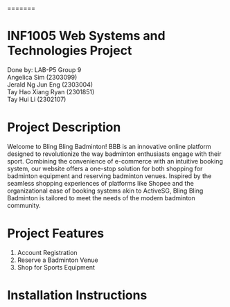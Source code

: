 =======
# INF1005 Web Systems and Technologies Project

Done by: LAB-P5 Group 9 <br>
Angelica Sim (2303099) <br>
Jerald Ng Jun Eng (2303004) <br>
Tay Hao Xiang Ryan (2301851) <br>
Tay Hui Li (2302107)

# Project Description
Welcome to Bling Bling Badminton! BBB is an innovative online platform designed to revolutionize the way badminton enthusiasts engage with their sport. Combining the convenience of e-commerce with an intuitive booking system, our website offers a one-stop solution for both shopping for badminton equipment and reserving badminton venues. Inspired by the seamless shopping experiences of platforms like Shopee and the organizational ease of booking systems akin to ActiveSG, Bling Bling Badminton is tailored to meet the needs of the modern badminton community.

# Project Features
1. Account Registration
2. Reserve a Badminton Venue
3. Shop for Sports Equipment

# Installation Instructions

